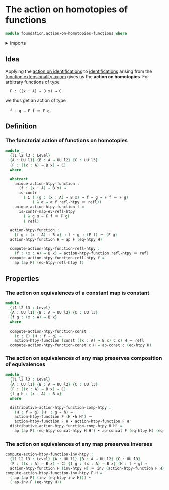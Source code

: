 # The action on homotopies of functions

```agda
module foundation.action-on-homotopies-functions where
```

<details><summary>Imports</summary>

```agda
open import foundation.action-on-identifications-functions
open import foundation.dependent-pair-types
open import foundation.function-extensionality
open import foundation.homotopies
open import foundation.homotopy-induction
open import foundation.universe-levels

open import foundation-core.constant-maps
open import foundation-core.contractible-types
open import foundation-core.function-types
open import foundation-core.identity-types
```

</details>

## Idea

Applying the
[action on identifications](foundation.action-on-identifications-functions.md)
to [identifications](foundation-core.identity-types.md) arising from the
[function extensionality axiom](foundation.function-extensionality.md) gives us
the **action on homotopies**. For arbitrary functions of type

```text
  F : ((x : A) → B x) → C
```

we thus get an action of type

```text
  f ~ g → F f ＝ F g.
```

## Definition

### The functorial action of functions on homotopies

```agda
module _
  {l1 l2 l3 : Level}
  {A : UU l1} {B : A → UU l2} {C : UU l3}
  (F : ((x : A) → B x) → C)
  where

  abstract
    unique-action-htpy-function :
      (f : (x : A) → B x) →
      is-contr
        ( Σ ( (g : (x : A) → B x) → f ~ g → F f ＝ F g)
            ( λ α → α f refl-htpy ＝ refl))
    unique-action-htpy-function f =
      is-contr-map-ev-refl-htpy
        ( λ g α → F f ＝ F g)
        ( refl)

  action-htpy-function :
    {f g : (x : A) → B x} → f ~ g → (F f) ＝ (F g)
  action-htpy-function H = ap F (eq-htpy H)

  compute-action-htpy-function-refl-htpy :
    (f : (x : A) → B x) → action-htpy-function refl-htpy ＝ refl
  compute-action-htpy-function-refl-htpy f =
    ap (ap F) (eq-htpy-refl-htpy f)
```

## Properties

### The action on equivalences of a constant map is constant

```agda
module _
  {l1 l2 l3 : Level}
  {A : UU l1} {B : A → UU l2} {C : UU l3}
  {f g : (x : A) → B x}
  where

  compute-action-htpy-function-const :
    (c : C) (H : f ~ g) →
    action-htpy-function (const ((x : A) → B x) C c) H ＝ refl
  compute-action-htpy-function-const c H = ap-const c (eq-htpy H)
```

### The action on equivalences of any map preserves composition of equivalences

```agda
module _
  {l1 l2 l3 : Level}
  {A : UU l1} {B : A → UU l2} {C : UU l3}
  (F : ((x : A) → B x) → C)
  {f g h : (x : A) → B x}
  where

  distributive-action-htpy-function-comp-htpy :
    (H : f ~ g) (H' : g ~ h) →
    action-htpy-function F (H ∙h H') ＝
    action-htpy-function F H ∙ action-htpy-function F H'
  distributive-action-htpy-function-comp-htpy H H' =
    ap (ap F) (eq-htpy-concat-htpy H H') ∙ ap-concat F (eq-htpy H) (eq-htpy H')
```

### The action on equivalences of any map preserves inverses

```agda
compute-action-htpy-function-inv-htpy :
  {l1 l2 l3 : Level} {A : UU l1} {B : A → UU l2} {C : UU l3}
  (F : ((x : A) → B x) → C) {f g : (x : A) → B x} (H : f ~ g) →
  action-htpy-function F (inv-htpy H) ＝ inv (action-htpy-function F H)
compute-action-htpy-function-inv-htpy F H =
  ( ap (ap F) (inv (eq-htpy-inv H))) ∙
  ( ap-inv F (eq-htpy H))
```
